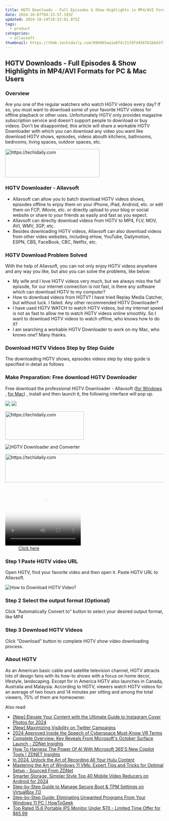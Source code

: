 ```yaml
---
title: HGTV Downloads - Full Episodes & Show Highlights in MP4/AVI Formats for PC & Mac Users
date: 2024-10-07T04:15:57.193Z
updated: 2024-10-14T10:52:01.875Z
tags:
  - product
categories:
  - allavsoft
thumbnail: https://thmb.techidaily.com/696965aa1a0f4c21fdfd456761bb63f354f50ffc3b27173b44a827d0fae8995e.jpg
---
```


## HGTV Downloads - Full Episodes & Show Highlights in MP4/AVI Formats for PC & Mac Users

### Overview

Are you one of the regular watchers who watch HGTV videos every day? If so, you must want to download some of your favorite HGTV videos for offline playback or other uses. Unfortunately HGTV only provides magazine subscription service and doesn't support people to download or buy videos. Don't be disappointed, this article will share a workable HGTV Downloader with which you can download any video you want like download HGTV shows, episodes, videos abouth kitchens, bathrooms, bedrooms, living spaces, outdoor spaces, etc.

<!-- affiliate ads begin -->
<a href="https://aligracehair.sjv.io/c/5597632/1959759/19272" target="_top" id="1959759">
  <img src="//a.impactradius-go.com/display-ad/19272-1959759" border="0" alt="https://techidaily.com" width="300" height="90"/>
</a>
<img height="0" width="0" src="https://aligracehair.sjv.io/i/5597632/1959759/19272" style="position:absolute;visibility:hidden;" border="0" />
<!-- affiliate ads end -->

### HGTV Downloader - Allavsoft

* Allavsoft can allow you to batch download HGTV videos shows, episodes offline to enjoy them on your iPhone, iPad, Android, etc. or edit them on FCP, iMovie, etc. or directly upload to your blog or social website or share to your friends as easily and fast as you expect.
* Allavsoft can direclty download videos from HGTV to MP4, FLV, MOV, AVI, WMV, 3GP, etc.
* Besides downloading HGTV videos, Allavsoft can also download videos from other video websites, including eHow, YouTube, Dailymotion, ESPN, CBS, FaceBook, CBC, Netflix, etc.

### HGTV Download Problem Solved

With the help of Allavsoft, you can not only enjoy HGTV videos anywhere and any way you like, but also you can solve the problems, like below:

* My wife and I love HGTV videos very much, but we always miss the full episode, for our internet connection is not fast, is there any software which can download HGTV to my computer?
* How to download videos from HGTV? I have tried Replay Media Catcher, but without luck. I failed. Any other recommended HGTV Downloader?
* I have used HGTV WATCH to watch HGTV videos, but my internet speed is not as fast to allow me to watch HGTV videos online smoothly. So I want to download HGTV videos to watch offline, who knows how to do it?
* I am searching a workable HGTV Downloader to work on my Mac, who knows one? Many thanks.

### Download HGTV Videos Step by Step Guide

The downloading HGTV shows, episodes videos step by step guide is specified in detail as follows

### Make Preparation: Free download HGTV Downloader

Free download the professional HGTV Downloader - Allavsoft ([for Windows](https://tools.techidaily.com/allavsoft/products/) , [for Mac](https://tools.techidaily.com/allavsoft/products/)) , install and then launch it, the following interface will pop up.

[![](https://www.allavsoft.com/how-to/../images/how-to/free-download-win.jpg)](https://tools.techidaily.com/allavsoft/products/) [![](https://www.allavsoft.com/how-to/../images/how-to/free-download-mac.jpg)](https://tools.techidaily.com/allavsoft/products/)

<!-- affiliate ads begin -->
<a href="https://review-au.sjv.io/c/5597632/2098705/14409" target="_top" id="2098705">
  <img src="//a.impactradius-go.com/display-ad/14409-2098705" border="0" alt="https://techidaily.com" width="250" height="90"/>
</a>
<img height="0" width="0" src="https://review-au.sjv.io/i/5597632/2098705/14409" style="position:absolute;visibility:hidden;" border="0" />
<!-- affiliate ads end -->

![HGTV Downloader and Converter](https://www.allavsoft.com/how-to/../images/allavsoft/screen-shot-600.jpg)

<!-- affiliate ads begin -->
<a href="https://appsumo.8odi.net/c/5597632/2144275/7443" target="_top" id="2144275">
  <img src="//a.impactradius-go.com/display-ad/7443-2144275" border="0" alt="https://techidaily.com" width="728" height="90"/>
</a>
<img height="0" width="0" src="https://appsumo.8odi.net/i/5597632/2144275/7443" style="position:absolute;visibility:hidden;" border="0" />
<!-- affiliate ads end -->

<!-- affiliate ads begin -->
<span id="1328679">
					<video width="240" height="200" style="cursor:pointer"
           poster="//a.impactradius-go.com/display-clicktoplayimage/1328679.png"
           onclick="if(!this.playClicked){this.play();this.setAttribute('controls',true);this.playClicked=true;}">
	   <source src="//a.impactradius-go.com/display-ad/15852-1328679">
	   <img src="//a.impactradius-go.com/display-clicktoplayimage/1328679.png" style="border: none; height: 100%; width: 100%; object-fit: contain">
	</video>
	<div style="width:150px;text-align:center"><a href="javascript:window.open(decodeURIComponent('https%3A%2F%2Fthefitville.pxf.io%2Fc%2F5597632%2F1328679%2F15852'), '_blank');void(0);">Click here</a></div>
</span>
<img height="0" width="0" src="https://imp.pxf.io/i/5597632/1328679/15852" style="position:absolute;visibility:hidden;" border="0" />
<!-- affiliate ads end -->

### Step 1 Paste HGTV video URL

Open HGTV, find your favorite video and then open it. Paste HGTV URL to Allavsoft.

![How to Download HGTV Video?](https://www.allavsoft.com/how-to/../images/how-to/hgtv-download/download-hgtv-to-mp4.jpg)

### Step 2 Select the output format (Optional)

Click "Automatically Convert to" button to select your desired output format, like MP4

### Step 3 Download HGTV Videos

Click "Download" button to complete HGTV show video downloading process.

### About HGTV

As an American basic cable and satellite television channel, HGTV attracts lots of design fans with its how-to shows with a focus on home decor, lifestyle, landscaping. Except for in America HGTV also launches in Canada, Australia and Malaysia. According to HGTV, viewers watch HGTV videos for an average of two hours and 14 minutes per sitting and among the total viewers, 75% of them are homeowner.

<ins class="adsbygoogle"
     style="display:block"
     data-ad-format="autorelaxed"
     data-ad-client="ca-pub-7571918770474297"
     data-ad-slot="1223367746"></ins>

<ins class="adsbygoogle"
     style="display:block"
     data-ad-client="ca-pub-7571918770474297"
     data-ad-slot="8358498916"
     data-ad-format="auto"
     data-full-width-responsive="true"></ins>

<span class="atpl-alsoreadstyle">Also read:</span>
<div><ul>
<li><a href="https://instagram-videos.techidaily.com/new-elevate-your-content-with-the-ultimate-guide-to-instagram-cover-photos-for-2024/"><u>[New] Elevate Your Content with the Ultimate Guide to Instagram Cover Photos for 2024</u></a></li>
<li><a href="https://twitter-videos.techidaily.com/new-maximizing-visibility-on-twitter-campaigns/"><u>[New] Maximizing Visibility on Twitter Campaigns</u></a></li>
<li><a href="https://extra-guidance.techidaily.com/2024-approved-inside-the-speech-of-cyberspace-must-know-vr-terms/"><u>2024 Approved Inside the Speech of Cyberspace Must-Know VR Terms</u></a></li>
<li><a href="https://win-extraordinary.techidaily.com/complete-overview-key-reveals-from-microsofts-october-surface-launch-zdnet-insights/"><u>Complete Overview: Key Reveals From Microsoft's October Surface Launch - ZDNet Insights</u></a></li>
<li><a href="https://win-extraordinary.techidaily.com/how-to-harness-the-power-of-ai-with-microsoft-365s-new-copilot-tools-zdnet-insights/"><u>How To Harness The Power Of AI With Microsoft 365'S New Copilot Tools | ZDNET Insights</u></a></li>
<li><a href="https://screen-activity-recording.techidaily.com/in-2024-unlock-the-art-of-recording-all-your-hulu-content/"><u>In 2024, Unlock the Art of Recording All Your Hulu Content</u></a></li>
<li><a href="https://win-extraordinary.techidaily.com/mastering-the-art-of-windows-11-vms-expert-tips-and-tricks-for-optimal-setup-sourced-from-zdnet/"><u>Mastering the Art of Windows 11 VMs: Expert Tips and Tricks for Optimal Setup - Sourced From ZDNet</u></a></li>
<li><a href="https://extra-guidance.techidaily.com/smarter-storage-simpler-style-top-40-mobile-video-reducers-on-android-for-2024/"><u>Smarter Storage, Simpler Style Top 40 Mobile Video Reducers on Android for 2024</u></a></li>
<li><a href="https://win11.techidaily.com/step-by-step-guide-to-manage-secure-boot-and-tpm-settings-on-virtualbox-70/"><u>Step-by-Step Guide to Manage Secure Boot & TPM Settings on VirtualBox 7.0</u></a></li>
<li><a href="https://win-extraordinary.techidaily.com/step-by-step-guide-eliminating-unwanted-programs-from-your-windows-11-pc-howtogeek/"><u>Step-by-Step Guide: Eliminating Unwanted Programs From Your Windows 11 PC | HowToGeek</u></a></li>
<li><a href="https://hardware-help.techidaily.com/top-rated-156-portable-ips-monitor-under-70-limited-time-offer-for-6599/"><u>Top Rated 15.6 Portable IPS Monitor Under $70 - Limited Time Offer for $65.99</u></a></li>
</ul></div>

